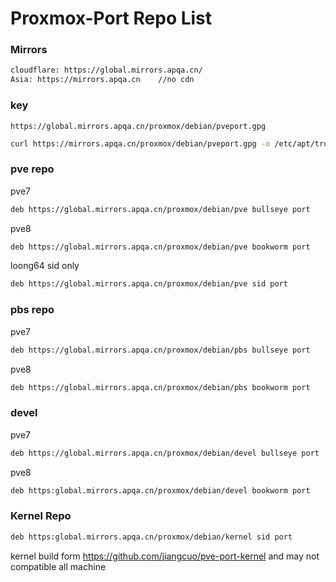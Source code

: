 # Proxmox-Port  Repo List

### Mirrors

```bash
cloudflare: https://global.mirrors.apqa.cn/
Asia: https://mirrors.apqa.cn    //no cdn
```

### key 

    https://global.mirrors.apqa.cn/proxmox/debian/pveport.gpg
    
   ```bash
   curl https://mirrors.apqa.cn/proxmox/debian/pveport.gpg -o /etc/apt/trusted.gpg.d/pveport.gpg
```

### pve repo
  
pve7

   ```bash
   deb https://global.mirrors.apqa.cn/proxmox/debian/pve bullseye port
   ```

pve8

   ```bash
   deb https://global.mirrors.apqa.cn/proxmox/debian/pve bookworm port
   ```

loong64  sid only

   ```bash
   deb https://global.mirrors.apqa.cn/proxmox/debian/pve sid port
   ```

### pbs repo

pve7

   ```bash
   deb https://global.mirrors.apqa.cn/proxmox/debian/pbs bullseye port
   ```

pve8

   ```bash
   deb https://global.mirrors.apqa.cn/proxmox/debian/pbs bookworm port
   ```


### devel

pve7

   ```bash
   deb https://global.mirrors.apqa.cn/proxmox/debian/devel bullseye port
   ```

pve8

   ```bash
   deb https:global.mirrors.apqa.cn/proxmox/debian/devel bookworm port
   ```

### Kernel Repo

   ```bash
   deb https:global.mirrors.apqa.cn/proxmox/debian/kernel sid port
   ```
kernel build form https://github.com/jiangcuo/pve-port-kernel and may not compatible all machine
